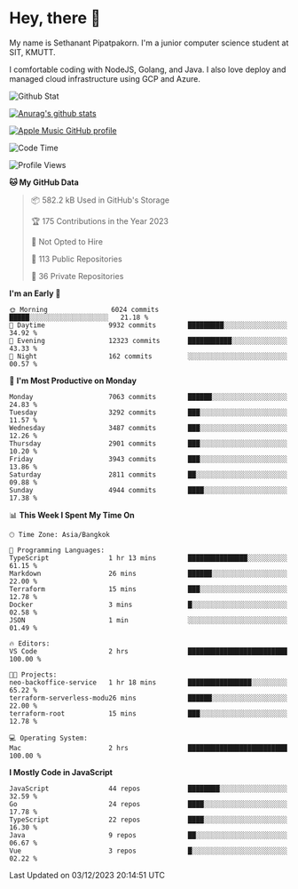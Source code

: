# Hey, there 🙌
My name is Sethanant Pipatpakorn. I'm a junior computer science student at SIT, KMUTT.

I comfortable coding with NodeJS, Golang, and Java. I also love deploy and managed cloud infrastructure using GCP and Azure.

![Github Stat](https://github-profile-summary-cards.vercel.app/api/cards/profile-details?username=thetkpark&theme=dracula)

[![Anurag's github stats](https://github-readme-stats.vercel.app/api?username=thetkpark&count_private=true&show_icons=true&theme=tokyonight)](https://github.com/anuraghazra/github-readme-stats)

[![Apple Music GitHub profile](https://apple-music-github-profile.rayriffy.com/theme/light.svg?uid=000347.6120fcbefcb74cd59d65c108cc315787.1333)](https://github.com/rayriffy/apple-music-github-profile)

<!--START_SECTION:waka-->
![Code Time](http://img.shields.io/badge/Code%20Time-1%2C035%20hrs%2030%20mins-blue)

![Profile Views](http://img.shields.io/badge/Profile%20Views-0-blue)

**🐱 My GitHub Data** 

> 📦 582.2 kB Used in GitHub's Storage 
 > 
> 🏆 175 Contributions in the Year 2023
 > 
> 🚫 Not Opted to Hire
 > 
> 📜 113 Public Repositories 
 > 
> 🔑 36 Private Repositories 
 > 
**I'm an Early 🐤** 

```text
🌞 Morning                6024 commits        █████░░░░░░░░░░░░░░░░░░░░   21.18 % 
🌆 Daytime                9932 commits        █████████░░░░░░░░░░░░░░░░   34.92 % 
🌃 Evening                12323 commits       ███████████░░░░░░░░░░░░░░   43.33 % 
🌙 Night                  162 commits         ░░░░░░░░░░░░░░░░░░░░░░░░░   00.57 % 
```
📅 **I'm Most Productive on Monday** 

```text
Monday                   7063 commits        ██████░░░░░░░░░░░░░░░░░░░   24.83 % 
Tuesday                  3292 commits        ███░░░░░░░░░░░░░░░░░░░░░░   11.57 % 
Wednesday                3487 commits        ███░░░░░░░░░░░░░░░░░░░░░░   12.26 % 
Thursday                 2901 commits        ███░░░░░░░░░░░░░░░░░░░░░░   10.20 % 
Friday                   3943 commits        ███░░░░░░░░░░░░░░░░░░░░░░   13.86 % 
Saturday                 2811 commits        ██░░░░░░░░░░░░░░░░░░░░░░░   09.88 % 
Sunday                   4944 commits        ████░░░░░░░░░░░░░░░░░░░░░   17.38 % 
```


📊 **This Week I Spent My Time On** 

```text
🕑︎ Time Zone: Asia/Bangkok

💬 Programming Languages: 
TypeScript               1 hr 13 mins        ███████████████░░░░░░░░░░   61.15 % 
Markdown                 26 mins             ██████░░░░░░░░░░░░░░░░░░░   22.00 % 
Terraform                15 mins             ███░░░░░░░░░░░░░░░░░░░░░░   12.78 % 
Docker                   3 mins              █░░░░░░░░░░░░░░░░░░░░░░░░   02.58 % 
JSON                     1 min               ░░░░░░░░░░░░░░░░░░░░░░░░░   01.49 % 

🔥 Editors: 
VS Code                  2 hrs               █████████████████████████   100.00 % 

🐱‍💻 Projects: 
neo-backoffice-service   1 hr 18 mins        ████████████████░░░░░░░░░   65.22 % 
terraform-serverless-modu26 mins             ██████░░░░░░░░░░░░░░░░░░░   22.00 % 
terraform-root           15 mins             ███░░░░░░░░░░░░░░░░░░░░░░   12.78 % 

💻 Operating System: 
Mac                      2 hrs               █████████████████████████   100.00 % 
```

**I Mostly Code in JavaScript** 

```text
JavaScript               44 repos            ████████░░░░░░░░░░░░░░░░░   32.59 % 
Go                       24 repos            ████░░░░░░░░░░░░░░░░░░░░░   17.78 % 
TypeScript               22 repos            ████░░░░░░░░░░░░░░░░░░░░░   16.30 % 
Java                     9 repos             ██░░░░░░░░░░░░░░░░░░░░░░░   06.67 % 
Vue                      3 repos             █░░░░░░░░░░░░░░░░░░░░░░░░   02.22 % 
```




 Last Updated on 03/12/2023 20:14:51 UTC
<!--END_SECTION:waka-->
